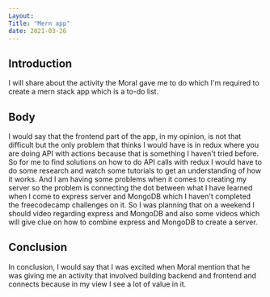 ```yaml
---
Layout:
Title: "Mern app"
date: 2021-03-26
---
```


## Introduction

I will share about the activity the Moral gave me to do which I'm required to create a mern stack app which is a to-do list.

## Body

I would say that the frontend part of the app, in my opinion, is not that difficult but the only problem that thinks I would have is in redux where you are doing API with actions because that is something I haven't tried before. So for me to find solutions on how to do API calls with redux I would have to do some research and watch some tutorials to get an understanding of how it works. And I am having some problems when it comes to creating my server so the problem is connecting the dot between what I have learned when I come to express server and MongoDB which I haven't completed the freecodecamp challenges on it. So I was planning that on a weekend I should video regarding express and MongoDB and also some videos which will give clue on how to combine express and MongoDB to create a server.

## Conclusion

In conclusion, I would say that I was excited when Moral mention that he was giving me an activity that involved building backend and frontend and connects because in my view I see a lot of value in it.
